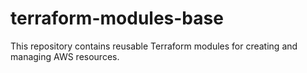 # terraform-modules-base
This repository contains reusable Terraform modules for creating and managing AWS resources.
